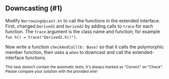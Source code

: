 ## Downcasting (#1)

Modify `NarrowingUpcast.kt` to call the functions in the extended interface.
First, changed `Derived1` and `Derived2` by adding calls to `trace` for each
function. The `trace` argument is the class name and function; for example
`fun h() = trace("Derived2.h()")`.

Now write a function `checkAndCall(b: Base)` so that it calls the polymorphic
member function, then uses a `when` to downcast and call the extended-interface
functions.

<sub> This task doesn't contain the automatic tests,
it's always marked as "Correct" on "Check".
Please compare your solution with the provided one! </sub>